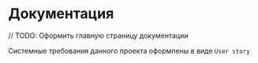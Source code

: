 # Документация

// TODO: Оформить главную страницу документации

Системные требования данного проекта оформлены в виде `User story`